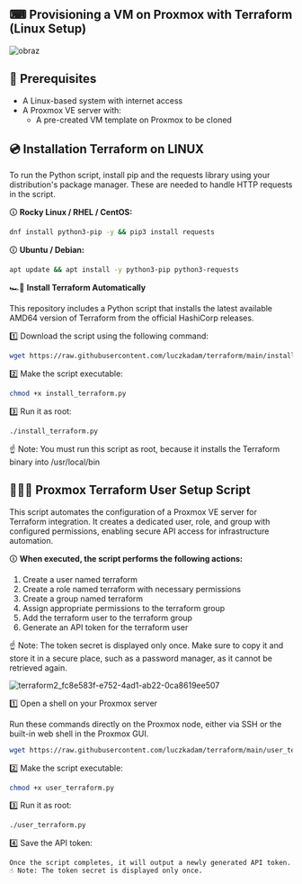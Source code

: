 ## ⌨ Provisioning a VM on Proxmox with Terraform (Linux Setup) 

![obraz](https://github.com/user-attachments/assets/b186557d-0d42-4806-84d3-5382c87f143e)

## 🧰 Prerequisites

- A Linux-based system with internet access  
- A Proxmox VE server with:
  - A pre-created VM template on Proxmox to be cloned

## 💿 Installation Terraform on LINUX
To run the Python script, install pip and the requests library using your distribution's package manager. These are needed to handle HTTP requests in the script.

🛈 **Rocky Linux / RHEL / CentOS:**
```bash
dnf install python3-pip -y && pip3 install requests
```
🛈 **Ubuntu / Debian:**
```bash
apt update && apt install -y python3-pip python3-requests
```
🏎️💨 **Install Terraform Automatically**

This repository includes a Python script that installs the latest available AMD64 version of Terraform from the official HashiCorp releases.

1️⃣ Download the script using the following command:
```bash
wget https://raw.githubusercontent.com/luczkadam/terraform/main/install_terraform.py
```
2️⃣ Make the script executable:
```bash
chmod +x install_terraform.py
```
3️⃣ Run it as root:
```bash
./install_terraform.py
```

☝️ Note: You must run this script as root, because it installs the Terraform binary into /usr/local/bin



## 👨🏻‍💻 Proxmox Terraform User Setup Script
This script automates the configuration of a Proxmox VE server for Terraform integration. It creates a dedicated user, role, and group with configured permissions, enabling secure API access for infrastructure automation.

🛈 **When executed, the script performs the following actions:**
1. Create a user named terraform
2. Create a role named terraform with necessary permissions
3. Create a group named terraform
4. Assign appropriate permissions to the terraform group
5. Add the terraform user to the terraform group
6. Generate an API token for the terraform user
   
☝️ Note: The token secret is displayed only once. Make sure to copy it and store it in a secure place, such as a password manager, as it cannot be retrieved again.

![terraform2_fc8e583f-e752-4ad1-ab22-0ca8619ee507](https://github.com/user-attachments/assets/2b6ba1a6-dcc6-42bd-ae40-3d30319b1edc)

1️⃣ Open a shell on your Proxmox server

Run these commands directly on the Proxmox node, either via SSH or the built-in web shell in the Proxmox GUI.
```bash
wget https://raw.githubusercontent.com/luczkadam/terraform/main/user_terraform.py
```
2️⃣ Make the script executable:
```bash
chmod +x user_terraform.py
```
3️⃣ Run it as root:
```bash
./user_terraform.py
```
4️⃣ Save the API token:
```
Once the script completes, it will output a newly generated API token.
☝️ Note: The token secret is displayed only once.
```
